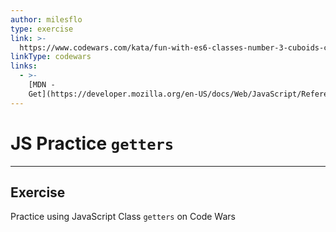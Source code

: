 ```yaml
---
author: milesflo
type: exercise
link: >-
  https://www.codewars.com/kata/fun-with-es6-classes-number-3-cuboids-cubes-and-getters
linkType: codewars
links:
  - >-
    [MDN -
    Get](https://developer.mozilla.org/en-US/docs/Web/JavaScript/Reference/Functions/get){website}
---
```


# JS Practice `getters`


---

## Exercise

Practice using JavaScript Class `getters` on Code Wars
 
